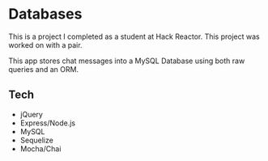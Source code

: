 Databases
==============

This is a project I completed as a student at Hack Reactor. This project was worked on with a pair.

This app stores chat messages into a MySQL Database using both raw queries and an ORM.

## Tech

- jQuery
- Express/Node.js
- MySQL
- Sequelize
- Mocha/Chai

